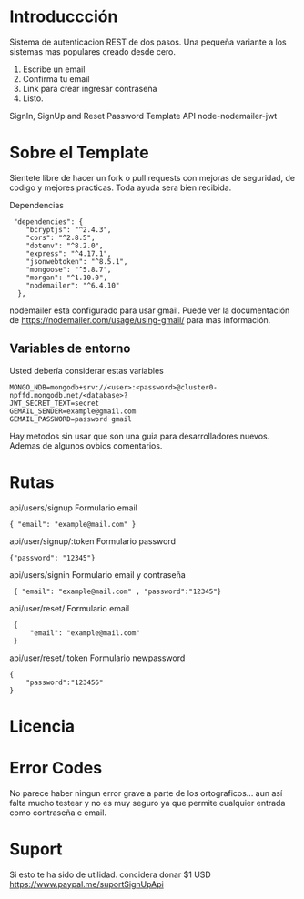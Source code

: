 # Introduccción

Sistema de autenticacion REST de dos pasos.
Una pequeña variante a los sistemas mas populares creado desde cero.

1. Escribe un email
2. Confirma tu email
3. Link para crear ingresar contraseña
4. Listo.

SignIn, SignUp and Reset Password Template API node-nodemailer-jwt

# Sobre el Template

Sientete libre de hacer un fork o pull requests con mejoras de seguridad, de codigo y mejores practicas. Toda ayuda sera bien recibida.

Dependencias

```
 "dependencies": {
    "bcryptjs": "^2.4.3",
    "cors": "^2.8.5",
    "dotenv": "^8.2.0",
    "express": "^4.17.1",
    "jsonwebtoken": "^8.5.1",
    "mongoose": "^5.8.7",
    "morgan": "^1.10.0",
    "nodemailer": "^6.4.10"
  },
```

nodemailer esta configurado para usar gmail. Puede ver la documentación de https://nodemailer.com/usage/using-gmail/ para mas información.

## Variables de entorno

Usted debería considerar estas variables

```
MONGO_NDB=mongodb+srv://<user>:<password>@cluster0-npffd.mongodb.net/<database>?
JWT_SECRET_TEXT=secret
GEMAIL_SENDER=example@gmail.com
GEMAIL_PASSWORD=password gmail
```

Hay metodos sin usar que son una guia para desarrolladores nuevos. Ademas de algunos ovbios comentarios.

# Rutas

api/users/signup
Formulario email

```
{ "email": "example@mail.com" }
```

api/user/signup/:token
Formulario password

```
{"password": "12345"}
```

api/users/signin
Formulario email y contraseña

```
 { "email": "example@mail.com" , "password":"12345"}
```

api/user/reset/
Formulario email

```
 {
     "email": "example@mail.com"
 }
```

api/user/reset/:token
Formulario newpassword

```
{
    "password":"123456"
}
```

# Licencia

# Error Codes

No parece haber ningun error grave a parte de los ortograficos... aun así falta mucho testear y no es muy seguro ya que permite cualquier entrada como contraseña e email.

# Suport

Si esto te ha sido de utilidad. concidera donar \$1 USD
https://www.paypal.me/suportSignUpApi
